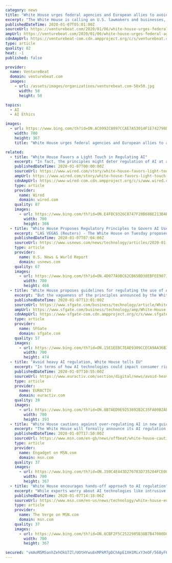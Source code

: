 ```yaml
---
category: news
title: "White House urges federal agencies and European allies to avoid overregulation of AI"
excerpt: "The White House is calling on U.S. lawmakers and businesses, as well as European nations and allies, to avoid overregulation of artificial intelligence. The announcement comes as part of AI regulatory principles introduced today by the Trump administration. “Europe and our allies should avoid heavy handed innovation-killing models ..."
publishedDateTime: 2020-01-07T05:01:00Z
sourceUrl: https://venturebeat.com/2020/01/06/white-house-urges-federal-agencies-and-european-allies-to-avoid-overregulation-of-ai/
ampUrl: https://venturebeat.com/2020/01/06/white-house-urges-federal-agencies-and-european-allies-to-avoid-overregulation-of-ai/amp/
cdnAmpUrl: https://venturebeat-com.cdn.ampproject.org/c/s/venturebeat.com/2020/01/06/white-house-urges-federal-agencies-and-european-allies-to-avoid-overregulation-of-ai/amp/
type: article
quality: 82
heat: -1
published: false

provider:
  name: VentureBeat
  domain: venturebeat.com
  images:
    - url: /assets/images/organizations/venturebeat.com-50x50.jpg
      width: 50
      height: 50

topics:
  - AI
  - AI Ethics

images:
  - url: https://www.bing.com/th?id=ON.AC0992C8097CCAE7A53014F1E742798D
    width: 700
    height: 367
    title: "White House urges federal agencies and European allies to avoid overregulation of AI"

related:
  - title: "White House Favors a Light Touch in Regulating AI"
    excerpt: "In fact, the principles might deter regulation of AI at a time when many think it is increasingly needed. Michael Kratsios, chief technology officer of the United States, is set to announce the principles on Wednesday at CES in Las Vegas. They arrive at a ..."
    publishedDateTime: 2020-01-07T00:00:00Z
    sourceUrl: https://www.wired.com/story/white-house-favors-light-touch-regulating-ai/
    ampUrl: https://www.wired.com/story/white-house-favors-light-touch-regulating-ai/amp
    cdnAmpUrl: https://www-wired-com.cdn.ampproject.org/c/s/www.wired.com/story/white-house-favors-light-touch-regulating-ai/amp
    type: article
    provider:
      name: Wired
      domain: wired.com
    quality: 87
    images:
      - url: https://www.bing.com/th?id=ON.E4F8C9326C8747F20B688E213B4E9E7F
        width: 700
        height: 366
  - title: "White House Proposes Regulatory Principles to Govern AI Use"
    excerpt: "LAS VEGAS (Reuters) - The White House on Tuesday proposed regulatory principles to govern the development and use of artificial intelligence (AI) aimed at limiting authorities' \"overreach\", and said it wants European officials to likewise avoid aggressive approaches. In a fact sheet, the White House said federal agencies should \"conduct risk ..."
    publishedDateTime: 2020-01-07T07:04:00Z
    sourceUrl: https://www.usnews.com/news/technology/articles/2020-01-07/white-house-proposes-regulatory-principles-to-govern-ai-use
    type: article
    provider:
      name: U.S. News & World Report
      domain: usnews.com
    quality: 67
    images:
      - url: https://www.bing.com/th?id=ON.4D077A9BC62CB65BD38EBFEE9073CE9C
        width: 700
        height: 466
  - title: "White House proposes guidelines for regulating the use of AI"
    excerpt: "But the vagueness of the principles announced by the White House is unlikely to satisfy AI watchdogs who have warned of a lack of accountability as computer systems are deployed to take on human roles in high-risk social settings, such as mortgage lending or job recruitment. A document from the White House said that in deciding regulatory ..."
    publishedDateTime: 2020-01-07T13:01:00Z
    sourceUrl: https://www.sfgate.com/business/technology/article/White-House-proposes-guidelines-for-regulating-14954860.php
    ampUrl: https://www.sfgate.com/business/technology/amp/White-House-proposes-guidelines-for-regulating-14954860.php
    cdnAmpUrl: https://www-sfgate-com.cdn.ampproject.org/c/s/www.sfgate.com/business/technology/amp/White-House-proposes-guidelines-for-regulating-14954860.php
    type: article
    provider:
      name: SFGate
      domain: sfgate.com
    quality: 57
    images:
      - url: https://www.bing.com/th?id=ON.15E1EEBC7EAE9309CCECA9AA36B3633F
        width: 700
        height: 474
  - title: "Avoid heavy AI regulation, White House tells EU"
    excerpt: "In terms of how AI technologies could impact consumer rights, Justice Commissioner Didier Reynders told his parliamentary hearing in October he would advocate for an ‘ethics-by-design’ approach, whereby products and services using AI take into account ethical guidelines at the earliest possible stage in their development. For her part ..."
    publishedDateTime: 2020-01-07T10:55:00Z
    sourceUrl: https://www.euractiv.com/section/digital/news/avoid-heavy-ai-regulation-white-house-tells-eu/
    type: article
    provider:
      name: EURACTIV
      domain: euractiv.com
    quality: 39
    images:
      - url: https://www.bing.com/th?id=ON.8B7AED9E9253892B2C35FA00B2AE394A
        width: 700
        height: 393
  - title: "White House cautions against over-regulating AI in new guidelines"
    excerpt: "The White House will formally announce its AI regulation guidelines at CES Wednesday. Today, the White House proposed 10 principles for federal agencies to consider when regulating artificial intelligence, Reuters reports. The guidelines stress limiting regulatory \"overreach\" and encourage Europe and other allies to \"avoid heavy handed ..."
    publishedDateTime: 2020-01-07T17:50:00Z
    sourceUrl: https://www.msn.com/en-gb/news/offbeat/white-house-cautions-against-over-regulating-ai-in-new-guidelines/ar-BBYIdYb
    type: article
    provider:
      name: Engadget on MSN.com
      domain: msn.com
    quality: 37
    images:
      - url: https://www.bing.com/th?id=ON.350C4E443D276783D735204FCE009132
        width: 700
        height: 367
  - title: "White House encourages hands-off approach to AI regulation"
    excerpt: "While experts worry about AI technologies like intrusive surveillance and autonomous weaponry, the US government is advocating a hands-off approach to AI’s regulation. The White House today unveiled 10 principles that federal agencies should consider when devising laws and rules for the use of artificial intelligence in the private sector,"
    publishedDateTime: 2020-01-07T14:18:06Z
    sourceUrl: https://www.msn.com/en-us/news/technology/white-house-encourages-hands-off-approach-to-ai-regulation/ar-BBYHict
    type: article
    provider:
      name: The Verge on MSN.com
      domain: msn.com
    quality: 37
    images:
      - url: https://www.bing.com/th?id=ON.8CBF2F5C2522985B38B7B47080DCC660
        width: 700
        height: 367

secured: "vmAoM5MSonhZehOkU7Zl/UOtHYwu8xMPkM7pDChApE1XH1MixY3eOF/568yF6Yg2U2TjFRd/oFLkPu0op2Z8agz+b57CdEUVqcFBcINohQVPuDygBlzrjr6Q0KEp9WYwnwwg8Un7S1s7eh9TeX/FONiRBcPTY5ZlZMbQzcWaF+eAepwDZB1ewHtP9hP9FRHv6U+jafDfBvlTIgf1Vo0k1XJmM7baT1sRusLLbVNMBogsSOA0/Ru37ztVX6EnuxBVmHI6Y5G2aPWsoj1+4bvMxA==;2fUwVv8pzpQvwwKYXOcRZQ=="
---
```



